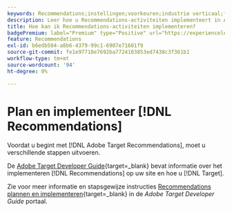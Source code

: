 ```yaml
---
keywords: Recommendations;instellingen;voorkeuren;industrie verticaal;filter incompatibele criteria;standaard hostgroep;thumb basis url;aanbevelingen api token
description: Leer hoe u Recommendations-activiteiten implementeert in Adobe Target.
title: Hoe kan ik Recommendations-activiteiten implementeren?
badgePremium: label="Premium" type="Positive" url="https://experienceleague.adobe.com/docs/target/using/introduction/intro.html?lang=nl-NL#premium newtab=true" tooltip="Zie wat er in Target Premium is opgenomen."
feature: Recommendations
exl-id: b6edb504-a8b6-4379-99c1-6907e71601f9
source-git-commit: fe1e97710e7692ba7724103853ed7438c3f361b1
workflow-type: tm+mt
source-wordcount: '94'
ht-degree: 0%

---
```


# Plan en implementeer [!DNL Recommendations]

Voordat u begint met [!DNL Adobe Target Recommendations], moet u verschillende stappen uitvoeren.

De [Adobe Target Developer Guide](https://experienceleague.adobe.com/docs/target-dev/developer/overview.html?lang=nl-NL){target=_blank} bevat informatie over het implementeren [!DNL Recommendations] op uw site en hoe u [!DNL Target].

Zie voor meer informatie en stapsgewijze instructies [Recommendations plannen en implementeren](https://experienceleague.adobe.com/docs/target-dev/developer/recommendations.html?lang=nl-NL){target=_blank} in de *Adobe Target Developer Guide* portaal.
